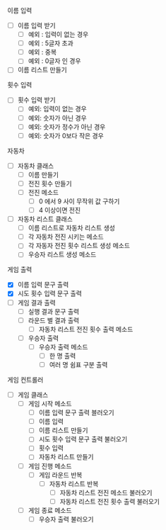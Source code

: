 이름 입력
- [ ] 이름 입력 받기
  - [ ] 예외 : 입력이 없는 경우
  - [ ] 예외 : 5글자 초과
  - [ ] 예외 : 중복
  - [ ] 예외 : 0글자 인 경우
- [ ] 이름 리스트 만들기 

횟수 입력
- [ ] 횟수 입력 받기
  - [ ] 예외: 입력이 없는 경우
  - [ ] 예외: 숫자가 아닌 경우
  - [ ] 예외: 숫자가 정수가 아닌 경우
  - [ ] 예외: 숫자가 0보다 작은 경우

자동차
- [ ] 자동차 클래스
  - [ ] 이름 만들기
  - [ ] 전진 횟수 만들기
  - [ ] 전진 메소드
    - [ ] 0 에서 9 사이 무작위 값 구하기
    - [ ] 4 이상이면 전진
- [ ] 자동차 리스트 클래스
  - [ ] 이름 리스트로 자동차 리스트 생성
  - [ ] 각 자동차 전진 시키는 메소드
  - [ ] 각 자동자 전진 횟수 리스트 생성 메소드
  - [ ] 우승자 리스트 생성 메소드
    
게임 출력
- [X] 이름 입력 문구 출력
- [X] 시도 횟수 입력 문구 출력
- [ ] 게임 결과 출력
  - [ ] 실행 결과 문구 출력
  - [ ] 라운드 별 결과 출력
    - [ ] 자동차 리스트 전진 횟수 출력 메소드
  - [ ] 우승자 출력
    - [ ] 우승자 출력 메소드
      - [ ] 한 명 출력
      - [ ] 여러 명 쉼표 구분 출력
    
게임 컨트롤러
- [ ] 게임 클래스
  - [ ] 게임 시작 메소드
    - [ ] 이름 입력 문구 출력 블러오기
    - [ ] 이름 입력
    - [ ] 이름 리스트 만들기
    - [ ] 시도 횟수 입력 문구 출력 불러오기
    - [ ] 횟수 입력
    - [ ] 자동차 리스트 만들기
  - [ ] 게임 진행 메소드
    - [ ] 게임 라운드 반복
      - [ ] 자동차 리스트 반복
        - [ ] 자동차 리스트 전진 메소드 불러오기
        - [ ] 자동차 리스트 전진 횟수 출력 불러오기
  - [ ] 게임 종료 메소드
    - [ ] 우승자 출력 불러오기